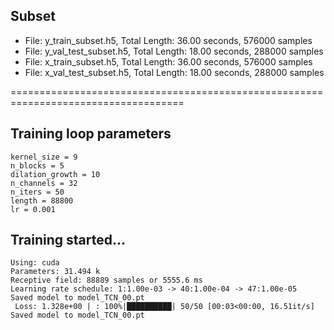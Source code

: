 ## Subset
- File: y_train_subset.h5, Total Length: 36.00 seconds, 576000 samples
- File: y_val_test_subset.h5, Total Length: 18.00 seconds, 288000 samples
- File: x_train_subset.h5, Total Length: 36.00 seconds, 576000 samples
- File: x_val_test_subset.h5, Total Length: 18.00 seconds, 288000 samples

====================================================================================

## Training loop parameters
```cond_dim = 0
kernel_size = 9
n_blocks = 5
dilation_growth = 10
n_channels = 32
n_iters = 50
length = 88800
lr = 0.001
```

## Training started...
```
Using: cuda
Parameters: 31.494 k
Receptive field: 88889 samples or 5555.6 ms
Learning rate schedule: 1:1.00e-03 -> 40:1.00e-04 -> 47:1.00e-05
Saved model to model_TCN_00.pt
 Loss: 1.328e+00 | : 100%|██████████| 50/50 [00:03<00:00, 16.51it/s]
Saved model to model_TCN_00.pt
```